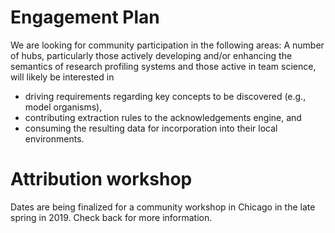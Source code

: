 # Engagement Plan

We are looking for community participation in the following areas:
A number of hubs, particularly those actively developing and/or enhancing the semantics of research profiling systems and those active in team science, will likely be interested in
- driving requirements regarding key concepts to be discovered (e.g., model organisms),
- contributing extraction rules to the acknowledgements engine, and
- consuming the resulting data for incorporation into their local environments.

# Attribution workshop

Dates are being finalized for a community workshop in Chicago in the late spring in 2019. Check back for more information.

